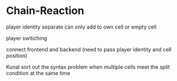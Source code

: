 # Chain-Reaction


player identity separate
can only add to own cell or empty cell


player switiching



connect frontend and backend (need to pass player identity and cell position)


Kunal 
sort out the syntax problem when multiple cells meet the split condition at the same time
